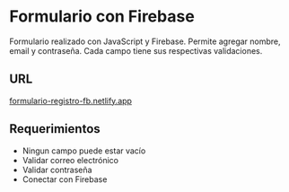# Formulario con Firebase  
Formulario realizado con JavaScript y Firebase. Permite agregar nombre, email y contraseña. Cada campo tiene sus respectivas validaciones.  

## URL  
[formulario-registro-fb.netlify.app  ](https://formulario-registro-fb.netlify.app/)  

## Requerimientos
- Ningun campo puede estar vacío
- Validar correo electrónico
- Validar contraseña
- Conectar con Firebase  

